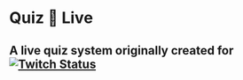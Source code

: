 # Quiz 🔴 Live
## A live quiz system originally created for [![Twitch Status](https://img.shields.io/twitch/status/xlandaro?label=xLandaro&style=flat)](https://twitch.tv/xlandaro)
